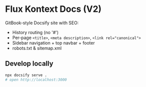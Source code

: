 # Flux Kontext Docs (V2)

GitBook-style Docsify site with SEO:
- History routing (no '#')
- Per-page `<title>`, `<meta description>`, `<link rel="canonical">`
- Sidebar navigation + top navbar + footer
- robots.txt & sitemap.xml

## Develop locally
```bash
npx docsify serve .
# open http://localhost:3000
